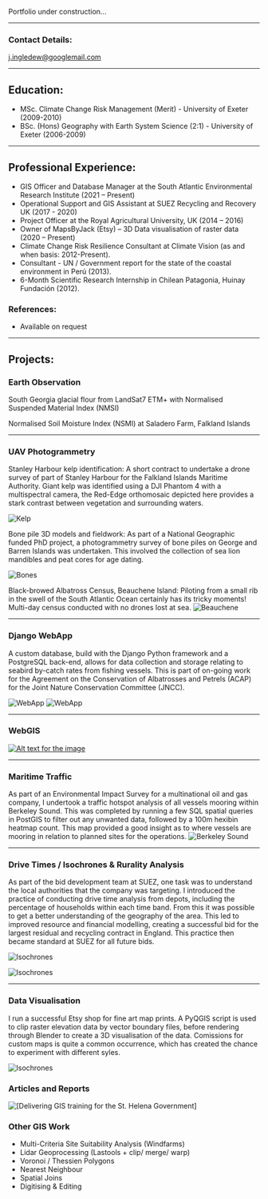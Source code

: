 Portfolio under construction...

___

### Contact Details: 
j.ingledew@googlemail.com

___

## Education:
- MSc. Climate Change Risk Management (Merit) - University of Exeter (2009-2010)
- BSc. (Hons) Geography with Earth System Science (2:1) - University of Exeter (2006-2009)

___

## Professional Experience:
- GIS Officer and Database Manager at the South Atlantic Environmental Research Institute (2021 – Present)
- Operational Support and GIS Assistant at SUEZ Recycling and Recovery UK (2017 - 2020)
- Project Officer at the Royal Agricultural University, UK (2014 – 2016)
- Owner of MapsByJack (Etsy) – 3D Data visualisation of raster data (2020 – Present) 
- Climate Change Risk Resilience Consultant at Climate Vision (as and when basis: 2012-Present).
- Consultant - UN / Government report for the state of the coastal environment in Perú (2013).
- 6-Month Scientific Research Internship in Chilean Patagonia, Huinay Fundación (2012).

### References:
- Available on request
 
___

## Projects:

### Earth Observation
  
  South Georgia glacial flour from LandSat7 ETM+ with Normalised Suspended Material Index (NMSI)
  
  Normalised Soil Moisture Index (NSMI) at Saladero Farm, Falkland Islands

___

### UAV Photogrammetry
  Stanley Harbour kelp identification: A short contract to undertake a drone survey of part of Stanley Harbour for the Falkland Islands Maritime Authority. Giant kelp was identified using a DJI Phantom 4 with a multispectral camera, the Red-Edge orthomosaic depicted here provides a stark contrast between vegetation and surrounding waters. 
  
  ![Kelp](https://github.com/jingledew/portfolio/raw/main/images/photo_3.jpg)
    
  Bone pile 3D models and fieldwork: As part of a National Geographic funded PhD project, a photogrammetry survey of bone piles on George and Barren Islands was undertaken. This involved the collection of sea lion mandibles and peat cores for age dating. 
  
  ![Bones](https://github.com/jingledew/portfolio/raw/main/images/Photo_6.png)
    
  Black-browed Albatross Census, Beauchene Island:
  Piloting from a small rib in the swell of the South Atlantic Ocean certainly has its tricky moments! Multi-day census conducted with no drones lost at sea.
  ![Beauchene](https://github.com/jingledew/portfolio/raw/main/images/photo_1.jpg)

___

### Django WebApp
  A custom database, build with the Django Python framework and a PostgreSQL back-end, allows for data collection and storage relating to seabird by-catch rates from fishing vessels. This is part of on-going work for the Agreement on the Conservation of Albatrosses and Petrels (ACAP) for the Joint Nature Conservation Committee (JNCC).
  
  ![WebApp](https://github.com/jingledew/portfolio/raw/main/images/photo_4.png)
  ![WebApp](https://github.com/jingledew/portfolio/raw/main/images/photo_5.png)

___

### WebGIS
[![Alt text for the image](https://github.com/jingledew/portfolio/raw/main/images/bg01.jpg)](https://ims.saeri.org/lizmapsaeri/www/index.php/view/map/?repository=f01e&project=webGIS_MMA_msp_wu_combined)


___

### Maritime Traffic
As part of an Environmental Impact Survey for a multinational oil and gas company, I undertook a traffic hotspot analysis of all vessels mooring within Berkeley Sound. This was completed by running a few SQL spatial queries in PostGIS to filter out any unwanted data, followed by a 100m hexibin heatmap count. This map provided a good insight as to where vessels are mooring in relation to planned sites for the operations.
  ![Berkeley Sound](https://github.com/jingledew/portfolio/raw/main/images/photo_7.jpg)

___

### Drive Times / Isochrones & Rurality Analysis
As part of the bid development team at SUEZ, one task was to understand the local authorities that the company was targeting. I introduced the practice of conducting drive time analysis from depots, including the percentage of households within each time band. From this it was possible to get a better understanding of the geography of the area. This led to improved resource and financial modelling, creating a successful bid for the largest residual and recycling contract in England. This practice then became standard at SUEZ for all future bids.

![Isochrones](https://github.com/jingledew/portfolio/raw/main/images/photo_8.jpg)

![Isochrones](https://github.com/jingledew/portfolio/raw/main/images/photo_9.jpg)

___

### Data Visualisation
I run a successful Etsy shop for fine art map prints. A PyQGIS script is used to clip raster elevation data by vector boundary files, before rendering through Blender to create a 3D visualisation of the data. Comissions for custom maps is quite a common occurrence, which has created the chance to experiment with different syles.

![Isochrones](https://github.com/jingledew/portfolio/raw/main/images/photo_10.jpg)

### Articles and Reports

![[Delivering GIS training for the St. Helena Government]](https://www.sainthelena.gov.sh/2022/news/saeri-group-visit-to-st-helena-for-dplus-nca-project-and-move-on-south-atlantic-anchor-project/)


### Other GIS Work
- Multi-Criteria Site Suitability Analysis (Windfarms)
- Lidar Geoprocessing (Lastools + clip/ merge/ warp) 
- Voronoi / Thessien Polygons
- Nearest Neighbour
- Spatial Joins
- Digitising & Editing


























